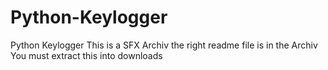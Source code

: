 # Python-Keylogger
Python Keylogger
This is a SFX Archiv
the right readme file is in the Archiv
You must extract this into downloads
